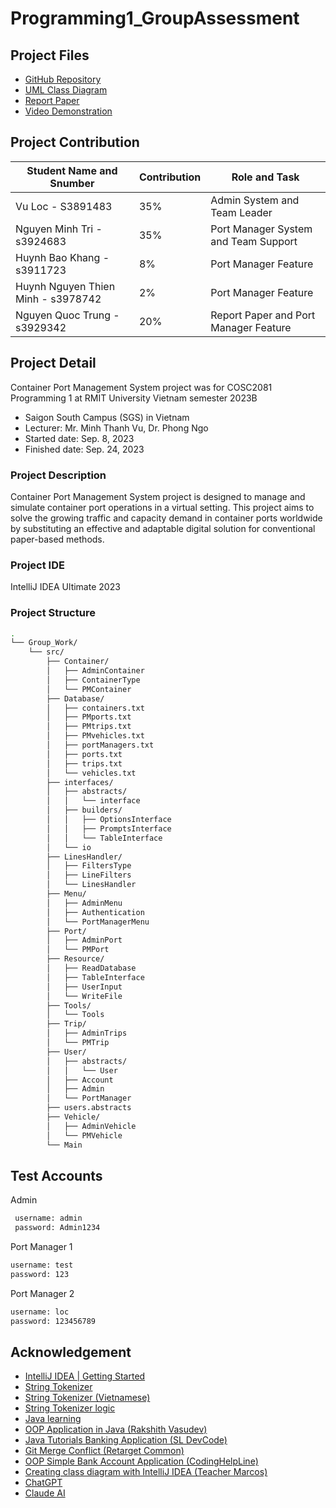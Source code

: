 # Programming1_GroupAssessment

## Project Files
- [GitHub Repository](https://github.com/LocVu-Tim/Programming1_GroupAssessment.git)
- [UML Class Diagram](https://drive.google.com/file/d/1jrBE8GyJVyBArJD0C8ZUnTL5ZnXUAmEX/view?usp=sharing)
- [Report Paper]()
- [Video Demonstration]()

## Project Contribution
| Student Name and Snumber         | Contribution  | Role and Task                   |
| ---------------- |-------------------------|--------------------------------------|
|Vu Loc - S3891483 | 35%                     | Admin System and Team Leader         |
|Nguyen Minh Tri - s3924683| 35%                     | Port Manager System and Team Support |
|Huynh Bao Khang - s3911723| 8%                      | Port Manager Feature                 |
|Huynh Nguyen Thien Minh - s3978742| 2%                      | Port Manager Feature                 |
|Nguyen Quoc Trung - s3929342| 20%                     | Report Paper and Port Manager Feature |

## Project Detail
Container Port Management System project was for COSC2081 Programming 1 at RMIT University Vietnam semester 2023B
- Saigon South Campus (SGS) in Vietnam
- Lecturer: Mr. Minh Thanh Vu, Dr. Phong Ngo
- Started date: Sep. 8, 2023
- Finished date: Sep. 24, 2023

### Project Description

Container Port Management System project is designed to manage and simulate container port operations in a virtual setting. This project aims to solve the growing traffic and capacity demand in container ports worldwide by substituting an effective and adaptable digital solution for conventional paper-based methods.

### Project IDE
IntelliJ IDEA Ultimate 2023

### Project Structure
```bash
.
└── Group_Work/
    └── src/
        ├── Container/
        │   ├── AdminContainer
        │   ├── ContainerType
        │   └── PMContainer
        ├── Database/
        │   ├── containers.txt
        │   ├── PMports.txt
        │   ├── PMtrips.txt
        │   ├── PMvehicles.txt
        │   ├── portManagers.txt
        │   ├── ports.txt
        │   ├── trips.txt
        │   └── vehicles.txt
        ├── interfaces/
        │   ├── abstracts/
        │   │   └── interface
        │   ├── builders/
        │   │   ├── OptionsInterface
        │   │   ├── PromptsInterface
        │   │   └── TableInterface
        │   └── io
        ├── LinesHandler/
        │   ├── FiltersType
        │   ├── LineFilters
        │   └── LinesHandler
        ├── Menu/
        │   ├── AdminMenu
        │   ├── Authentication
        │   └── PortManagerMenu
        ├── Port/
        │   ├── AdminPort
        │   └── PMPort
        ├── Resource/
        │   ├── ReadDatabase
        │   ├── TableInterface
        │   ├── UserInput
        │   └── WriteFile
        ├── Tools/
        │   └── Tools
        ├── Trip/
        │   ├── AdminTrips
        │   └── PMTrip
        ├── User/
        │   ├── abstracts/
        │   │   └── User
        │   ├── Account
        │   ├── Admin
        │   └── PortManager
        ├── users.abstracts
        ├── Vehicle/
        │   ├── AdminVehicle
        │   └── PMVehicle
        └── Main

```

## Test Accounts
Admin
```bash
 username: admin
 password: Admin1234
```
Port Manager 1
```bash
username: test  
password: 123
```
Port Manager 2
```bash
username: loc  
password: 123456789
```

## Acknowledgement
- [IntelliJ IDEA | Getting Started](https://www.jetbrains.com/help/idea/getting-started.html)
- [String Tokenizer](https://docs.oracle.com/javase/8/docs/api/java/util/StringTokenizer.html)
- [String Tokenizer (Vietnamese)](https://t3h.com.vn/tin-tuc/stringtokenizer-trong-java)
- [String Tokenizer logic](https://www.javatpoint.com/string-tokenizer-in-java)
- [Java learning](https://www.w3schools.com/java/default.asp)
- [OOP Application in Java (Rakshith Vasudev)](https://www.youtube.com/watch?v=e0X00EoFQbE)
- [Java Tutorials Banking Application (SL DevCode)](https://www.youtube.com/watch?v=wRC01C0Q5o0)
- [Git Merge Conflict (Retarget Common)](https://www.youtube.com/watch?v=DgcRsCb2ZEU)
- [OOP Simple Bank Account Application (CodingHelpLine)](https://www.youtube.com/watch?v=-HZSyjuuOsc)
- [Creating class diagram with IntelliJ IDEA (Teacher Marcos)](https://www.youtube.com/watch?v=yCkTqNxZkbY)
- [ChatGPT]()
- [Claude AI]()


